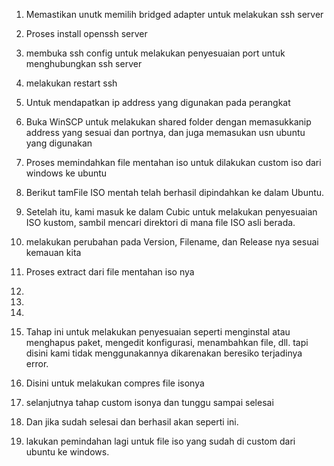 1.	Memastikan unutk memilih bridged adapter untuk melakukan ssh server

2.	Proses install openssh server







3.	membuka ssh config untuk melakukan penyesuaian port untuk menghubungkan ssh server

4.	melakukan restart ssh

5.	Untuk mendapatkan ip address yang digunakan pada perangkat








6.	Buka WinSCP untuk melakukan shared folder dengan memasukkanip address yang sesuai dan portnya, dan juga memasukan usn ubuntu yang digunakan

7.	Proses memindahkan file mentahan iso untuk dilakukan custom iso dari windows ke ubuntu





8.	Berikut tamFile ISO mentah telah berhasil dipindahkan ke dalam Ubuntu.

9.	Setelah itu, kami masuk ke dalam Cubic untuk melakukan penyesuaian ISO kustom, sambil mencari direktori di mana file ISO asli berada.




10.	melakukan perubahan pada Version, Filename, dan Release nya sesuai kemauan kita
11.	Proses extract dari file mentahan iso nya










12.	
13.	
14.	
15.	Tahap ini untuk melakukan penyesuaian seperti menginstal atau menghapus paket, mengedit konfigurasi, menambahkan file, dll. tapi disini kami tidak menggunakannya dikarenakan beresiko terjadinya error.




16.	Disini untuk melakukan compres file isonya






17.	selanjutnya tahap custom isonya dan tunggu sampai selesai

18.	Dan jika sudah selesai dan berhasil akan seperti ini.






19.	lakukan pemindahan lagi untuk file iso yang sudah di custom dari ubuntu ke windows.






